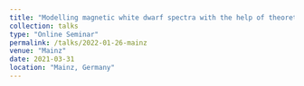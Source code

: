 ```yaml
---
title: "Modelling magnetic white dwarf spectra with the help of theoretical chemistry"
collection: talks
type: "Online Seminar"
permalink: /talks/2022-01-26-mainz
venue: "Mainz"
date: 2021-03-31
location: "Mainz, Germany"
---
```

